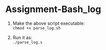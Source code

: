 # Assignment-Bash_log

1) Make the above script executable:<br>
`chmod +x parse_log.sh`

2) Run it as:<br>
`./parse_log.s`
